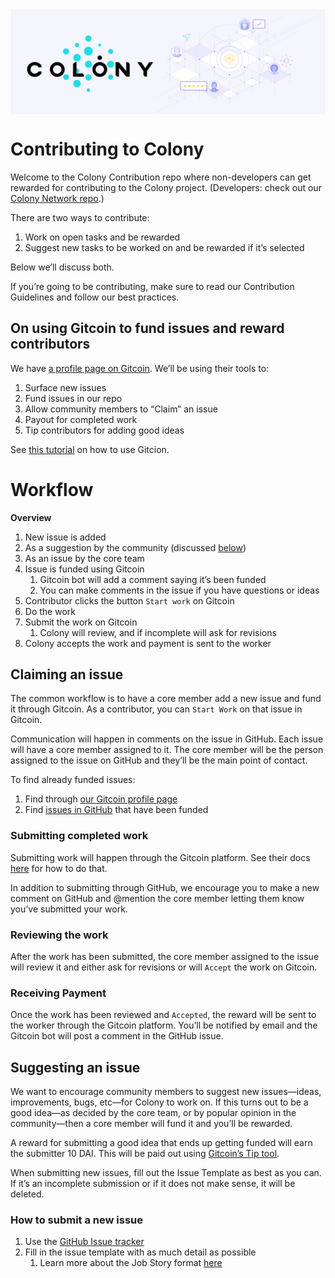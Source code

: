 <img align="center" src="./Colony_Header.png" /> 

# Contributing to Colony
Welcome to the Colony Contribution repo where non-developers can get rewarded for contributing to the Colony project. (Developers: check out our [Colony Network repo](https://github.com/JoinColony/colonyNetwork).)

There are two ways to contribute:

1. Work on open tasks and be rewarded
2. Suggest new tasks to be worked on and be rewarded if it’s selected

Below we’ll discuss both.

If you’re going to be contributing, make sure to read our Contribution Guidelines and follow our best practices.

## On using Gitcoin to fund issues and reward contributors
We have [a profile page on Gitcoin](https://gitcoin.co/profile/joincolony). We’ll be using their tools to: 

1. Surface new issues
2. Fund issues in our repo
3. Allow community members to “Claim” an issue
4. Payout for completed work
5. Tip contributors for adding good ideas

See [this tutorial](https://gitcoin.co/help/dev) on how to use Gitcion.

# Workflow
**Overview**
1. New issue is added
  1. As a suggestion by the community (discussed [below](https://github.com/JoinColony/colonyContributions/blob/master/docs/README.md#suggesting-an-issue))
  2. As an issue by the core team
2. Issue is funded using Gitcoin
	1. Gitcoin bot will add a comment saying it’s been funded
	2. You can make comments in the issue if you have questions or ideas
3. Contributor clicks the button `Start work` on Gitcoin 
4. Do the work
5. Submit the work on Gitcoin
	1. Colony will review, and if incomplete will ask for revisions
6. Colony accepts the work and payment is sent to the worker

## Claiming an issue
The common workflow is to have a core member add a new issue and fund it through Gitcoin. As a contributor, you can `Start Work` on that issue in Gitcoin.

Communication will happen in comments on the issue in GitHub. Each issue will have a core member assigned to it. The core member will be the person assigned to the issue on GitHub and they’ll be the main point of contact. 

To find already funded issues:

1. Find through [our Gitcoin profile page](https://gitcoin.co/profile/joincolony)
2. Find [issues in GitHub](https://github.com/JoinColony/colonycontributions/issues) that have been funded 

### Submitting completed work
Submitting work will happen through the Gitcoin platform. See their docs [here](https://docs.google.com/document/d/1S8BLKJF7J5RbrfFw-mX0iYcy4VSc6-a1aQXtKT_ta0Y/edit#heading=h.mzjvbspfr2xt) for how to do that. 

In addition to submitting through GitHub, we encourage you to make a new comment on GitHub and @mention the core member letting them know you’ve submitted your work.

### Reviewing the work
After the work has been submitted, the core member assigned to the issue will review it and either ask for revisions or will `Accept` the work on Gitcoin.

### Receiving Payment
Once the work has been reviewed and `Accepted`, the reward will be sent to the worker through the Gitcoin platform. You’ll be notified by email and the Gitcoin bot will post a comment in the GitHub issue.

## Suggesting an issue
We want to encourage community members to suggest new issues—ideas, improvements, bugs, etc—for Colony to work on. If this turns out to be a good idea—as decided by the core team, or by popular opinion in the community—then a core member will fund it and you’ll be rewarded.

A reward for submitting a good idea that ends up getting funded will earn the submitter 10 DAI. This will be paid out using [Gitcoin’s Tip tool](https://gitcoin.co/tip).

When submitting new issues, fill out the Issue Template as best as you can. If it’s an incomplete submission or if it does not make sense, it will be deleted. 

### How to submit a new issue
1. Use the [GitHub Issue tracker](https://github.com/JoinColony/colonyContributions/issues/new)
2. Fill in the issue template with as much detail as possible
	1. Learn more about the Job Story format [here](https://blog.intercom.com/using-job-stories-design-features-ui-ux/)
